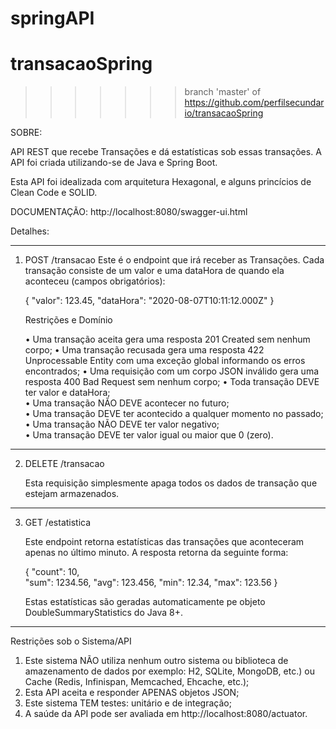 
springAPI
=======
# transacaoSpring
>>>>>>> branch 'master' of https://github.com/perfilsecundario/transacaoSpring


SOBRE:

API REST que recebe Transações e dá estatísticas sob essas transações. A API foi criada utilizando-se de Java e Spring Boot.

Esta API foi idealizada com arquitetura Hexagonal, e alguns princícios de Clean Code e SOLID.
 
DOCUMENTAÇÃO:
http://localhost:8080/swagger-ui.html



Detalhes:

__________________________________________________________________________________________________________________________________________________


1. POST /transacao 
      Este é o endpoint que irá receber as Transações. Cada transação consiste de um valor e  uma dataHora de quando ela aconteceu (campos obrigatórios): 
      
      { 
       "valor": 123.45, 
       "dataHora": "2020-08-07T10:11:12.000Z" 
      } 

      Restrições e Domínio 
      
      • Uma transação aceita gera uma resposta 201 Created sem nenhum corpo; 
      • Uma transação recusada gera uma resposta 422 Unprocessable Entity com uma exceção global informando os erros encontrados;
      • Uma requisição com um corpo JSON inválido gera uma resposta 400 Bad Request sem nenhum corpo;
      • Toda transação DEVE ter valor e dataHora;  
      • Uma transação NÃO DEVE acontecer no futuro;  
      • Uma transação DEVE ter acontecido a qualquer momento no passado;  
      • Uma transação NÃO DEVE ter valor negativo;  
      • Uma transação DEVE ter valor igual ou maior que 0 (zero).
      
___________________________________________________________________________________________________________________________________________________      


2. DELETE /transacao 

      Esta requisição simplesmente apaga todos os dados de transação que estejam armazenados. 
      
___________________________________________________________________________________________________________________________________________________
        
    
3. GET /estatistica 

    Este endpoint retorna estatísticas das transações que aconteceram apenas no último minuto. A resposta retorna da seguinte forma: 
    
    { 
     "count": 10,  
     "sum": 1234.56, 
     "avg": 123.456, 
     "min": 12.34, 
     "max": 123.56 
    } 
    
    Estas estatísticas são geradas automaticamente pe objeto DoubleSummaryStatistics do Java 8+. 


___________________________________________________________________________________________________________________________________________________



Restrições sob o Sistema/API

   1. Este sistema NÃO utiliza nenhum outro sistema ou biblioteca de amazenamento de dados por exemplo: H2, SQLite, MongoDB, etc.) ou Cache (Redis, Infinispan, Memcached,             Ehcache, etc.);  
   2. Esta API aceita e responder APENAS objetos JSON;  
   3. Este sistema TEM testes: unitário e de integração;  
   4. A saúde da API pode ser avaliada em http://localhost:8080/actuator.






